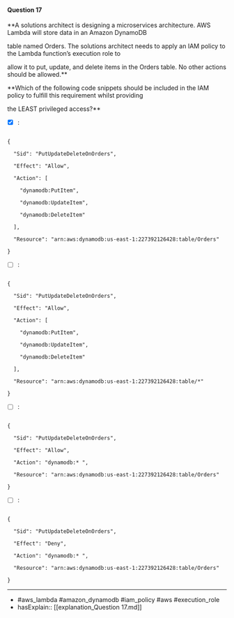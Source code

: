 #### Question  17

**A solutions architect is designing a microservices architecture. AWS Lambda will store data in an Amazon DynamoDB

table named Orders. The solutions architect needs to apply an IAM policy to the Lambda function’s execution role to

allow it to put, update, and delete items in the Orders table. No other actions should be allowed.**

**Which of the following code snippets should be included in the IAM policy to fulfill this requirement whilst providing

the LEAST privileged access?**

- [x] :  

```json5

{

  "Sid": "PutUpdateDeleteOnOrders",

  "Effect": "Allow",

  "Action": [

    "dynamodb:PutItem",

    "dynamodb:UpdateItem",

    "dynamodb:DeleteItem"

  ],

  "Resource": "arn:aws:dynamodb:us-east-1:227392126428:table/Orders"

}

```

- [ ] :

```json5

{

  "Sid": "PutUpdateDeleteOnOrders",

  "Effect": "Allow",

  "Action": [

    "dynamodb:PutItem",

    "dynamodb:UpdateItem",

    "dynamodb:DeleteItem"

  ],

  "Resource": "arn:aws:dynamodb:us-east-1:227392126428:table/*"

}       

```

- [ ] :

```json5

{

  "Sid": "PutUpdateDeleteOnOrders",

  "Effect": "Allow",

  "Action": "dynamodb:* ",

  "Resource": "arn:aws:dynamodb:us-east-1:227392126428:table/Orders"

}       

```

- [ ] :

```json5

{

  "Sid": "PutUpdateDeleteOnOrders",

  "Effect": "Deny",

  "Action": "dynamodb:* ",

  "Resource": "arn:aws:dynamodb:us-east-1:227392126428:table/Orders"

}

```

----

- #aws_lambda #amazon_dynamodb #iam_policy #aws #execution_role
- hasExplain:: [[explanation_Question  17.md]]

